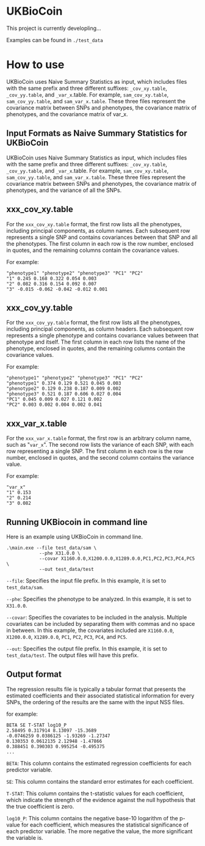 # UKBioCoin

This project is currently developling...

Examples can be found in `./test_data`

# How to use
UKBioCoin uses Naive Summary Statistics as input, which includes files with the same prefix and three different suffixes: `_cov_xy.table`, `_cov_yy.table`, and `_var_x`.table. For example, `sam_cov_xy.table`, `sam_cov_yy.table`, and `sam_var_x.table`. These three files represent the covariance matrix between SNPs and phenotypes, the covariance matrix of phenotypes, and the covariance matrix of var_x.

## Input Formats as Naive Summary Statistics for UKBioCoin

UKBioCoin uses Naive Summary Statistics as input, which includes files with the same prefix and three different suffixes: `_cov_xy.table`, `_cov_yy.table`, and `_var_x`.table. For example, `sam_cov_xy.table`, `sam_cov_yy.table`, and `sam_var_x.table`. These three files represent the covariance matrix between SNPs and phenotypes, the covariance matrix of phenotypes, and the variance of all the SNPs.

## xxx_cov_xy.table

For the `xxx_cov_xy.table` format, the first row lists all the phenotypes, including principal components, as column names. Each subsequent row represents a single SNP and contains covariances between that SNP and all the phenotypes. The first column in each row is the row number, enclosed in quotes, and the remaining columns contain the covariance values.

For example:

```
"phenotype1" "phenotype2" "phenotype3" "PC1" "PC2"
"1" 0.245 0.168 0.322 0.054 0.003
"2" 0.082 0.316 0.154 0.092 0.007
"3" -0.015 -0.062 -0.042 -0.012 0.001
```

## xxx_cov_yy.table

For the `xxx_cov_yy.table` format, the first row lists all the phenotypes, including principal components, as column headers. Each subsequent row represents a single phenotype and contains covariance values between that phenotype and itself. The first column in each row lists the name of the phenotype, enclosed in quotes, and the remaining columns contain the covariance values.

For example:

```
"phenotype1" "phenotype2" "phenotype3" "PC1" "PC2"
"phenotype1" 0.374 0.129 0.521 0.045 0.003
"phenotype2" 0.129 0.238 0.187 0.009 0.002
"phenotype3" 0.521 0.187 0.606 0.027 0.004
"PC1" 0.045 0.009 0.027 0.121 0.002
"PC2" 0.003 0.002 0.004 0.002 0.041
```

## xxx_var_x.table

For the `xxx_var_x.table` format, the first row is an arbitrary column name, such as "`var_x`". The second row lists the variance of each SNP, with each row representing a single SNP. The first column in each row is the row number, enclosed in quotes, and the second column contains the variance value.

For example:
```
"var_x"
"1" 0.153
"2" 0.214
"3" 0.082
```

## Running UKBiocoin in command line
Here is an example using UKBioCoin in command line.
```{bash}
.\main.exe --file test_data/sam \ 
            --phe X31.0.0 \
            --covar X1160.0.0,X1200.0.0,X1289.0.0,PC1,PC2,PC3,PC4,PC5 \
            --out test_data/test
```
`--file`: Specifies the input file prefix. In this example, it is set to `test_data/sam`.

`--phe`: Specifies the phenotype to be analyzed. In this example, it is set to `X31.0.0`.

`--covar`: Specifies the covariates to be included in the analysis. Multiple covariates can be included by separating them with commas and no space in between. In this example, the covariates included are `X1160.0.0`, `X1200.0.0`, `X1289.0.0`, `PC1`, `PC2`, `PC3`, `PC4`, and `PC5`.

`--out`: Specifies the output file prefix. In this example, it is set to `test_data/test`. The output files will have this prefix.

## Output format
The regression results file is typically a tabular format that presents the estimated coefficients and their associated statistical information for every SNPs, the ordering of the results are the same with the input NSS files.

for example:
```
BETA SE T-STAT log10_P
2.58495 0.317914 8.13097 -15.3689
-0.0746259 0.0386125 -1.93269 -1.27347
0.130353 0.0612135 2.12948 -1.47866
0.388451 0.390303 0.995254 -0.495375
...
```

`BETA`: This column contains the estimated regression coefficients for each predictor variable.

`SE`: This column contains the standard error estimates for each coefficient.

`T-STAT`: This column contains the t-statistic values for each coefficient, which indicate the strength of the evidence against the null hypothesis that the true coefficient is zero.

`log10_P`: This column contains the negative base-10 logarithm of the p-value for each coefficient, which measures the statistical significance of each predictor variable. The more negative the value, the more significant the variable is.
